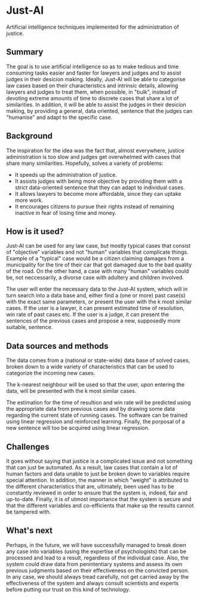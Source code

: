 # Just-AI
Artificial intelligence techniques implemented for the administration of justice.

## Summary

The goal is to use artificial intelligence so as to make tedious and time consuming tasks easier and faster for lawyers and judges
and to assist judges in their desicion making. Ideally, Just-AI will be able to categorise law cases based on their
characteristics and intrinsic details, allowing lawyers and judges to treat them, when possible, in "bulk", instead of devoting
extreme amounts of time to discrete cases that share a lot of similarities. In addition, it will be able to assist the judges in
their desicion making, by providing a general, data oriented, sentence that the judges can "humanise" and adapt to the specific
case.

## Background

The inspiration for the idea was the fact that, almost everywhere, justice administration is too slow and judges get overwhelmed
with cases that share many similarities. Hopefully, solves a variety of problems:
* It speeds up the administration of justice.
* It assists judges with being more objective by providing them with a strict data-oriented sentence that they can adapt to individual cases.
* It allows lawyers to become more affordable, since they can uptake more work.
* It encourages citizens to pursue their rights instead of remaining inactive in fear of losing time and money.

## How is it used?

Just-AI can be used for any law case, but mostly typical cases that consist of "objective" variables and not "human" variables
that complicate things. Example of a "typical" case would be a citizen claiming damages from a municipality for the tire of their
car that got damaged due to the bad quality of the road. On the other hand, a case with many "human" variables could be, not
neccessarily, a divorse case with adultery and children involved.

The user will enter the necessary data to the Just-AI system, which will in turn search into a data base and, either find a (one
or more) past case(s) with the exact same parameters, or present the user with the k most similar cases. If the user is a lawyer,
it can present estimated time of resolution, win rate of past cases etc. If the user is a judge, it can present the sentences of
the previous cases and propose a new, supposedly more suitable, sentence.

## Data sources and methods

The data comes from a (national or state-wide) data base of solved cases, broken down to a wide variety of characteristics that
can be used to categorize the incoming new cases.

The k-nearest neighbour will be used so that the user, upon entering the data, will be presented with the k most similar cases. 

The estimation for the time of resultion and win rate will be predicted using the appropriate data from previous cases and by
drawing some data regarding the current state of running cases. The software can be trained using linear regression and reinforced
learning. Finally, the porposal of a new sentence will too be acquired using linear regression.

## Challenges

It goes without saying that justice is a complicated issue and not something that can just be automated. As a result, law cases
that contain a lot of human factors and data unable to just be broken down to variables require special attention. In addition,
the manner in which "weight" is attributed to the different characteristics that are, ultimately, been used has to be constantly
reviewed in order to ensure that the system is, indeed, fair and up-to-date. Finally, it is of utmost importance that the system
is secure and that the different variables and co-efficients that make up the results cannot be tampered with.

## What's next

Perhaps, in the future, we will have successfully managed to break down any case into variables (using the expertise of psychologists) that can be processed and lead to a result, regardless of the individual case. Also, the system could draw data from penintentiary systems and assess its own previous judgments based on their effectiveness on the convicted person. In any case, we should always tread carefully, not get carried away by the effectiveness of the system and always consult scientists and experts before putting our trust on this kind of technology.
